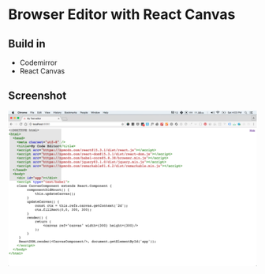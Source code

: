 # Browser Editor with React Canvas

## Build in
- Codemirror
- React Canvas

## Screenshot
![alt text](https://github.com/JulioMontas/My_Code_Editor/blob/master/Screen%20Shot.png?raw=true "Screenshot")
